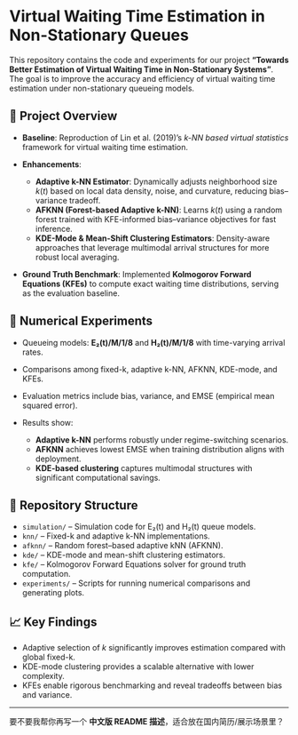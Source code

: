 # Virtual Waiting Time Estimation in Non-Stationary Queues

This repository contains the code and experiments for our project **“Towards Better Estimation of Virtual Waiting Time in Non-Stationary Systems”**.
The goal is to improve the accuracy and efficiency of virtual waiting time estimation under non-stationary queueing models.

## 📌 Project Overview

* **Baseline**: Reproduction of Lin et al. (2019)’s *k-NN based virtual statistics* framework for virtual waiting time estimation.
* **Enhancements**:

  * **Adaptive k-NN Estimator**: Dynamically adjusts neighborhood size $k(t)$ based on local data density, noise, and curvature, reducing bias–variance tradeoff.
  * **AFKNN (Forest-based Adaptive k-NN)**: Learns $k(t)$ using a random forest trained with KFE-informed bias–variance objectives for fast inference.
  * **KDE-Mode & Mean-Shift Clustering Estimators**: Density-aware approaches that leverage multimodal arrival structures for more robust local averaging.
* **Ground Truth Benchmark**: Implemented **Kolmogorov Forward Equations (KFEs)** to compute exact waiting time distributions, serving as the evaluation baseline.

## 🔬 Numerical Experiments

* Queueing models: **E₂(t)/M/1/8** and **H₂(t)/M/1/8** with time-varying arrival rates.
* Comparisons among fixed-k, adaptive k-NN, AFKNN, KDE-mode, and KFEs.
* Evaluation metrics include bias, variance, and EMSE (empirical mean squared error).
* Results show:

  * **Adaptive k-NN** performs robustly under regime-switching scenarios.
  * **AFKNN** achieves lowest EMSE when training distribution aligns with deployment.
  * **KDE-based clustering** captures multimodal structures with significant computational savings.

## 📂 Repository Structure

* `simulation/` – Simulation code for E₂(t) and H₂(t) queue models.
* `knn/` – Fixed-k and adaptive k-NN implementations.
* `afknn/` – Random forest–based adaptive kNN (AFKNN).
* `kde/` – KDE-mode and mean-shift clustering estimators.
* `kfe/` – Kolmogorov Forward Equations solver for ground truth computation.
* `experiments/` – Scripts for running numerical comparisons and generating plots.

## 📈 Key Findings

* Adaptive selection of $k$ significantly improves estimation compared with global fixed-k.
* KDE-mode clustering provides a scalable alternative with lower complexity.
* KFEs enable rigorous benchmarking and reveal tradeoffs between bias and variance.

---

要不要我帮你再写一个 **中文版 README 描述**，适合放在国内简历/展示场景里？
